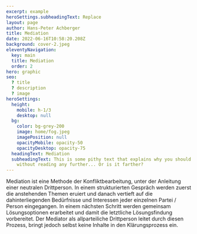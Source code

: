 ```yaml
---
excerpt: example
heroSettings.subheadingText: Replace
layout: page
author: Hans-Peter Achberger
title: Mediation
date: 2022-06-16T10:58:20.208Z
background: cover-2.jpeg
eleventyNavigation:
  key: main
  title: Mediation
  order: 2
hero: graphic
seo:
  ? title
  ? description
  ? image
heroSettings:
  height:
    mobile: h-1/3
    desktop: null
  bg:
    color: bg-grey-200
    image: home/fog.jpeg
    imagePosition: null
    opacityMobile: opacity-50
    opacityDesktop: opacity-75
  headingText: Mediation
  subheadingText: This is some pithy text that explains why you should hire us
    without reading any further... Or is it farther?
---
```


Mediation ist eine Methode der Konfliktbearbeitung, unter der Anleitung einer neutralen Drittperson. In einem strukturierten Gespräch werden zuerst die anstehenden Themen eruiert und danach vertieft auf die dahinterliegenden Bedürfnisse und Interessen jeder einzelnen Partei / Person eingegangen. In einem nächsten Schritt werden gemeinsam Lösungsoptionen erarbeitet und damit die letztliche Lösungsfindung vorbereitet. Der Mediator als allparteiliche Drittperson leitet durch diesen Prozess, bringt jedoch selbst keine Inhalte in den Klärungsprozess ein.
